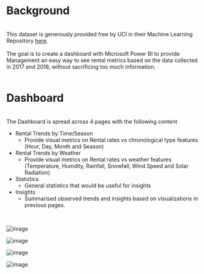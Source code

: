 # Background
<br>
This dataset is generously provided free by UCI in their Machine Learning Repository <a href="https://archive.ics.uci.edu/dataset/560/seoul+bike+sharing+demand">here</a>.
<br><br>
The goal is to create a dashboard with Microsoft Power BI to provide Management an easy way to see rental metrics based on the data collected in 2017 and 2018, without sacrificing too much information.
<br><br>

#  Dashboard
<br>
The Dashboard is spread across 4 pages with the following content<br>

- Rental Trends by Time/Season
  - Provide visual metrics on Rental rates vs chronological type features (Hour, Day, Month and Season)
- Rental Trends by Weather
  - Provide visual metrics on Rental rates vs weather features (Temperature, Humdity, Rainfall, Snowfall, Wind Speed and Solar Radiation)
- Statistics
  - General statistics that would be useful for insights
- Insights
  - Summarised observed trends and insights based on visualizations in previous pages.
<br>

![image](https://github.com/aaysl/portfolio_ay/assets/149126592/4a08ded3-65d2-4909-b87c-a8dc85b21892)<br>

![image](https://github.com/aaysl/portfolio_ay/assets/149126592/bc32fbee-55e6-40e4-9dd0-31fb6d406380)<br>

![image](https://github.com/aaysl/portfolio_ay/assets/149126592/878f049b-452c-404e-90c9-d3e3477708d8)<br>

![image](https://github.com/aaysl/portfolio_ay/assets/149126592/dc957df3-089b-43cd-89b8-964c5e07de09)<br>





